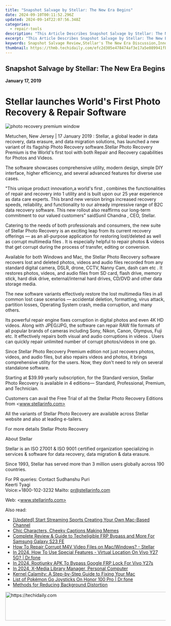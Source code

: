 ```yaml
---
title: "Snapshot Salvage by Stellar: The New Era Begins"
date: 2024-09-10T00:11:52.296Z
updated: 2024-09-14T22:07:56.348Z
categories:
  - repair-tools
description: "This Article Describes Snapshot Salvage by Stellar: The New Era Begins"
excerpt: "This Article Describes Snapshot Salvage by Stellar: The New Era Begins"
keywords: Snapshot Salvage Review,Stellar's The New Era Discussion,Innovative Storytelling,Stellar's Latest Literary Release,The New Era Beginning Analysis (Book),Snapshot Salvage,Stellar's Impact on Modern Narratives
thumbnail: https://thmb.techidaily.com/efc2d305e478474af3e17a5e089941fb3280acaab989de35873f384ab0ed53cb.jpg
---
```


## Snapshot Salvage by Stellar: The New Era Begins

**January 17, 2019**

# **Stellar launches World's First Photo Recovery & Repair Software**

![photo recovery premium window](https://www.stellarinfo.com/image/catalog/stellar_boxs/photo-recovery-premium-window.png)

 Metuchen, New Jersey | 17 January 2019 : Stellar, a global leader in data recovery, data erasure, and data migration solutions, has launched a new variant of its flagship Photo Recovery software.Stellar Photo Recovery Premium is the World's first tool with both Repair and Recovery capabilities for Photos and Videos.

 The software showcases comprehensive utility, modern design, simple DIY interface, higher efficiency, and several advanced features for diverse use cases.

 "This unique product innovation,a world's first , combines the functionalities of repair and recovery into 1 utility and is built upon our 25 year experience as data care experts. This brand new version brings increased recovery speeds, reliability, and functionality to our already impressive range of B2C data recovery software. This new rollout also reaffirms our long-term commitment to our valued customers" saidSunil Chandna , CEO, Stellar.

 Catering to the needs of both professionals and consumers, the new suite of Stellar Photo Recovery is an exciting leap from its current recovery offerings — as an all-purpose application for restoring lost/deleted as well as corrupt multimedia files . It is especially helpful to repair photos & videos that get corrupt during the process of transfer, editing or conversion.

 Available for both Windows and Mac, the Stellar Photo Recovery software recovers lost and deleted photos, videos and audio files recorded from any standard digital camera, DSLR, drone, CCTV, Nanny Cam, dash cam etc . It restores photos, videos, and audio files from SD card, flash drive, memory stick, hard disk drive, external/internal hard drives, CD/DVD and other data storage media.

 The new software variants effectively restore the lost multimedia files in all common lost case scenarios — accidental deletion, formatting, virus attack, partition losses, Operating System crash, media corruption, and many others.

 Its powerful repair engine fixes corruption in digital photos and even 4K HD videos. Along with JPEG/JPG, the software can repair RAW file formats of all popular brands of cameras including Sony, Nikon, Canon, Olympus, Fuji etc. It effectively repairs both visual and audio corruptions in videos . Users can quickly repair unlimited number of corrupt photos/videos in one go.

 Since Stellar Photo Recovery Premium edition not just recovers photos, videos, and audio files, but also repairs videos and photos, it brings comprehensive utility for the users. Now, they don't need to rely on several standalone software.

 Starting at $39.99 yearly subscription, for the Standard version, Stellar Photo Recovery is available in 4 editions— Standard, Professional, Premium, and Technician.

Customers can avail the Free Trial of all the Stellar Photo Recovery Editions from <www.stellarinfo.com>

 All the variants of Stellar Photo Recovery are available across Stellar website and also at leading e-tailers.

 For more details Stellar Photo Recovery

 About Stellar

 Stellar is an ISO 27001 & ISO 9001 certified organization specializing in services & software for data recovery, data migration & data erasure.

 Since 1993, Stellar has served more than 3 million users globally across 190 countries.

For PR queries:
Contact
 Sudhanshu Puri  
 Keerti Tyagi  
 Voice:+1800-102-3232
 Mailto: <pr@stellarinfo.com>

 Web: <www.stellarinfo.com>

<ins class="adsbygoogle"
     style="display:block"
     data-ad-format="autorelaxed"
     data-ad-client="ca-pub-7571918770474297"
     data-ad-slot="1223367746"></ins>

<ins class="adsbygoogle"
     style="display:block"
     data-ad-client="ca-pub-7571918770474297"
     data-ad-slot="8358498916"
     data-ad-format="auto"
     data-full-width-responsive="true"></ins>

<span class="atpl-alsoreadstyle">Also read:</span>
<div><ul>
<li><a href="https://youtube-docs.techidaily.com/ed-start-streaming-sports-creating-your-own-mac-based-channel/"><u>[Updated] Start Streaming Sports Creating Your Own Mac-Based Channel</u></a></li>
<li><a href="https://fox-access.techidaily.com/chic-characters-cheeky-captions-making-memes/"><u>Chic Characters, Cheeky Captions Making Memes</u></a></li>
<li><a href="https://android-unlock.techidaily.com/complete-review-and-guide-to-techeligible-frp-bypass-and-more-for-samsung-galaxy-s23-fe-by-drfone-android/"><u>Complete Review & Guide to Techeligible FRP Bypass and More For Samsung Galaxy S23 FE</u></a></li>
<li><a href="https://data-wizards.techidaily.com/how-to-repair-corrupt-m4v-video-files-on-macwindows-stellar/"><u>How To Repair Corrupt M4V Video Files on Mac/Windows? - Stellar</u></a></li>
<li><a href="https://phone-solutions.techidaily.com/in-2024-how-to-use-special-features-virtual-location-on-vivo-y27-5g-drfone-by-drfone-virtual-android/"><u>In 2024, How To Use Special Features - Virtual Location On Vivo Y27 5G? | Dr.fone</u></a></li>
<li><a href="https://android-unlock.techidaily.com/in-2024-rootjunky-apk-to-bypass-google-frp-lock-for-vivo-y27s-by-drfone-android/"><u>In 2024, Rootjunky APK To Bypass Google FRP Lock For Vivo Y27s</u></a></li>
<li><a href="https://video-capture.techidaily.com/in-2024-x-media-library-manager-personal-computer/"><u>In 2024, X-Media Library Manager, Personal Computer</u></a></li>
<li><a href="https://data-wizards.techidaily.com/kernel-calamity-a-step-by-step-guide-to-fixing-your-mac/"><u>Kernel Calamity: A Step-by-Step Guide to Fixing Your Mac</u></a></li>
<li><a href="https://pokemon-go-android.techidaily.com/list-of-pokemon-go-joysticks-on-honor-100-pro-drfone-by-drfone-virtual-android/"><u>List of Pokémon Go Joysticks On Honor 100 Pro | Dr.fone</u></a></li>
<li><a href="https://data-wizards.techidaily.com/methods-for-reducing-background-distortion/"><u>Methods for Reducing Background Distortion</u></a></li>
</ul></div>

<!-- affiliate ads begin -->
<a href="https://appsumo.8odi.net/c/5597632/2118310/7443" target="_top" id="2118310">
  <img src="//a.impactradius-go.com/display-ad/7443-2118310" border="0" alt="https://techidaily.com" width="600" height="90"/>
</a>
<img height="0" width="0" src="https://appsumo.8odi.net/i/5597632/2118310/7443" style="position:absolute;visibility:hidden;" border="0" />
<!-- affiliate ads end -->


